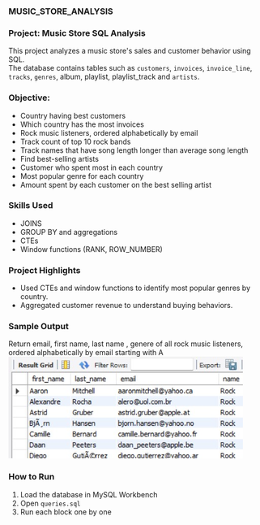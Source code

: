 ### MUSIC_STORE_ANALYSIS

### Project: Music Store SQL Analysis
This project analyzes a music store's sales and customer behavior using SQL.  
The database contains tables such as `customers`, `invoices`, `invoice_line`, `tracks`, `genres`, album, playlist, playlist_track and `artists`.

### Objective:
- Country having best customers
- Which country has the most invoices
- Rock music listeners, ordered alphabetically by email
- Track count of top 10 rock bands
- Track names that have song length longer than average song length
- Find best-selling artists
- Customer who spent most in each country
- Most popular genre for each country
- Amount spent by each customer on the best selling artist

### Skills Used
- JOINS
- GROUP BY and aggregations
- CTEs
- Window functions (RANK, ROW_NUMBER)

### Project Highlights
- Used CTEs and window functions to identify most popular genres by country.
- Aggregated customer revenue to understand buying behaviors.

###  Sample Output
Return email, first name, last name , genere of all rock music listeners, ordered alphabetically by email starting with A
![Sample Output](https://github.com/Rashmisharma0101/SQL-MUSIC_STORE_ANALYSIS/blob/main/Screenshot%20-%20Sample%20output.jpg?raw=true)

### How to Run
1. Load the database in MySQL Workbench
2. Open `queries.sql`
3. Run each block one by one
